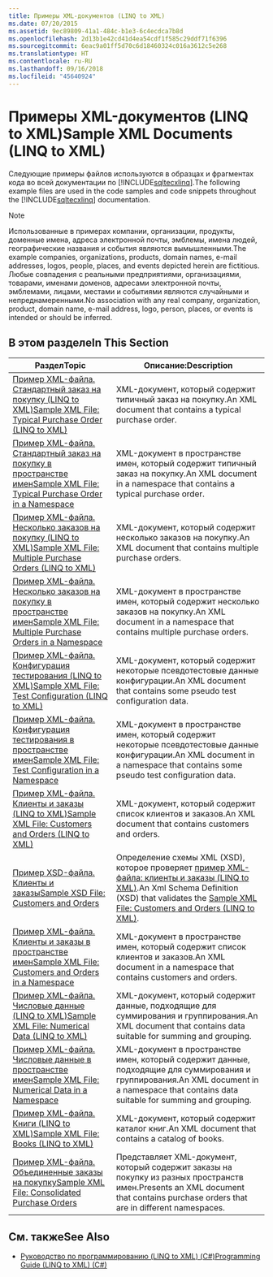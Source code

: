 ```yaml
---
title: Примеры XML-документов (LINQ to XML)
ms.date: 07/20/2015
ms.assetid: 9ec89809-41a1-484c-b1e3-6c4ecdca7b8d
ms.openlocfilehash: 2d13b1e42cd41d4ea54cdf1f585c29ddf71f6396
ms.sourcegitcommit: 6eac9a01ff5d70c6d18460324c016a3612c5e268
ms.translationtype: HT
ms.contentlocale: ru-RU
ms.lasthandoff: 09/16/2018
ms.locfileid: "45640924"
---
```

# <a name="sample-xml-documents-linq-to-xml"></a><span data-ttu-id="4345f-102">Примеры XML-документов (LINQ to XML)</span><span class="sxs-lookup"><span data-stu-id="4345f-102">Sample XML Documents (LINQ to XML)</span></span>
<span data-ttu-id="4345f-103">Следующие примеры файлов используются в образцах и фрагментах кода во всей документации по [!INCLUDE[sqltecxlinq](~/includes/sqltecxlinq-md.md)].</span><span class="sxs-lookup"><span data-stu-id="4345f-103">The following example files are used in the code samples and code snippets throughout the [!INCLUDE[sqltecxlinq](~/includes/sqltecxlinq-md.md)] documentation.</span></span>  
  
> [!NOTE]
>  <span data-ttu-id="4345f-104">Использованные в примерах компании, организации, продукты, доменные имена, адреса электронной почты, эмблемы, имена людей, географические названия и события являются вымышленными.</span><span class="sxs-lookup"><span data-stu-id="4345f-104">The example companies, organizations, products, domain names, e-mail addresses, logos, people, places, and events depicted herein are fictitious.</span></span> <span data-ttu-id="4345f-105">Любые совпадения с реальными предприятиями, организациями, товарами, именами доменов, адресами электронной почты, эмблемами, лицами, местами и событиями являются случайными и непреднамеренными.</span><span class="sxs-lookup"><span data-stu-id="4345f-105">No association with any real company, organization, product, domain name, e-mail address, logo, person, places, or events is intended or should be inferred.</span></span>  
  
## <a name="in-this-section"></a><span data-ttu-id="4345f-106">В этом разделе</span><span class="sxs-lookup"><span data-stu-id="4345f-106">In This Section</span></span>  
  
|<span data-ttu-id="4345f-107">Раздел</span><span class="sxs-lookup"><span data-stu-id="4345f-107">Topic</span></span>|<span data-ttu-id="4345f-108">Описание:</span><span class="sxs-lookup"><span data-stu-id="4345f-108">Description</span></span>|  
|-----------|-----------------|  
|[<span data-ttu-id="4345f-109">Пример XML-файла. Стандартный заказ на покупку (LINQ to XML)</span><span class="sxs-lookup"><span data-stu-id="4345f-109">Sample XML File: Typical Purchase Order (LINQ to XML)</span></span>](../../../../csharp/programming-guide/concepts/linq/sample-xml-file-typical-purchase-order-linq-to-xml-1.md)|<span data-ttu-id="4345f-110">XML-документ, который содержит типичный заказ на покупку.</span><span class="sxs-lookup"><span data-stu-id="4345f-110">An XML document that contains a typical purchase order.</span></span>|  
|[<span data-ttu-id="4345f-111">Пример XML-файла. Стандартный заказ на покупку в пространстве имен</span><span class="sxs-lookup"><span data-stu-id="4345f-111">Sample XML File: Typical Purchase Order in a Namespace</span></span>](../../../../csharp/programming-guide/concepts/linq/sample-xml-file-typical-purchase-order-in-a-namespace.md)|<span data-ttu-id="4345f-112">XML-документ в пространстве имен, который содержит типичный заказ на покупку.</span><span class="sxs-lookup"><span data-stu-id="4345f-112">An XML document in a namespace that contains a typical purchase order.</span></span>|  
|[<span data-ttu-id="4345f-113">Пример XML-файла. Несколько заказов на покупку (LINQ to XML)</span><span class="sxs-lookup"><span data-stu-id="4345f-113">Sample XML File: Multiple Purchase Orders (LINQ to XML)</span></span>](../../../../csharp/programming-guide/concepts/linq/sample-xml-file-multiple-purchase-orders-linq-to-xml.md)|<span data-ttu-id="4345f-114">XML-документ, который содержит несколько заказов на покупку.</span><span class="sxs-lookup"><span data-stu-id="4345f-114">An XML document that contains multiple purchase orders.</span></span>|  
|[<span data-ttu-id="4345f-115">Пример XML-файла. Несколько заказов на покупку в пространстве имен</span><span class="sxs-lookup"><span data-stu-id="4345f-115">Sample XML File: Multiple Purchase Orders in a Namespace</span></span>](../../../../csharp/programming-guide/concepts/linq/sample-xml-file-multiple-purchase-orders-in-a-namespace.md)|<span data-ttu-id="4345f-116">XML-документ в пространстве имен, который содержит несколько заказов на покупку.</span><span class="sxs-lookup"><span data-stu-id="4345f-116">An XML document in a namespace that contains multiple purchase orders.</span></span>|  
|[<span data-ttu-id="4345f-117">Пример XML-файла. Конфигурация тестирования (LINQ to XML)</span><span class="sxs-lookup"><span data-stu-id="4345f-117">Sample XML File: Test Configuration (LINQ to XML)</span></span>](../../../../csharp/programming-guide/concepts/linq/sample-xml-file-test-configuration-linq-to-xml.md)|<span data-ttu-id="4345f-118">XML-документ, который содержит некоторые псевдотестовые данные конфигурации.</span><span class="sxs-lookup"><span data-stu-id="4345f-118">An XML document that contains some pseudo test configuration data.</span></span>|  
|[<span data-ttu-id="4345f-119">Пример XML-файла. Конфигурация тестирования в пространстве имен</span><span class="sxs-lookup"><span data-stu-id="4345f-119">Sample XML File: Test Configuration in a Namespace</span></span>](../../../../csharp/programming-guide/concepts/linq/sample-xml-file-test-configuration-in-a-namespace1.md)|<span data-ttu-id="4345f-120">XML-документ в пространстве имен, который содержит некоторые псевдотестовые данные конфигурации.</span><span class="sxs-lookup"><span data-stu-id="4345f-120">An XML document in a namespace that contains some pseudo test configuration data.</span></span>|  
|[<span data-ttu-id="4345f-121">Пример XML-файла. Клиенты и заказы (LINQ to XML)</span><span class="sxs-lookup"><span data-stu-id="4345f-121">Sample XML File: Customers and Orders (LINQ to XML)</span></span>](../../../../csharp/programming-guide/concepts/linq/sample-xml-file-customers-and-orders-linq-to-xml-2.md)|<span data-ttu-id="4345f-122">XML-документ, который содержит список клиентов и заказов.</span><span class="sxs-lookup"><span data-stu-id="4345f-122">An XML document that contains customers and orders.</span></span>|  
|[<span data-ttu-id="4345f-123">Пример XSD-файла. Клиенты и заказы</span><span class="sxs-lookup"><span data-stu-id="4345f-123">Sample XSD File: Customers and Orders</span></span>](../../../../csharp/programming-guide/concepts/linq/sample-xsd-file-customers-and-orders1.md)|<span data-ttu-id="4345f-124">Определение схемы XML (XSD), которое проверяет [пример XML-файла: клиенты и заказы (LINQ to XML)](../../../../csharp/programming-guide/concepts/linq/sample-xml-file-customers-and-orders-linq-to-xml-2.md).</span><span class="sxs-lookup"><span data-stu-id="4345f-124">An Xml Schema Definition (XSD) that validates the [Sample XML File: Customers and Orders (LINQ to XML)](../../../../csharp/programming-guide/concepts/linq/sample-xml-file-customers-and-orders-linq-to-xml-2.md).</span></span>|  
|[<span data-ttu-id="4345f-125">Пример XML-файла. Клиенты и заказы в пространстве имен</span><span class="sxs-lookup"><span data-stu-id="4345f-125">Sample XML File: Customers and Orders in a Namespace</span></span>](../../../../csharp/programming-guide/concepts/linq/sample-xml-file-customers-and-orders-in-a-namespace.md)|<span data-ttu-id="4345f-126">XML-документ в пространстве имен, который содержит список клиентов и заказов.</span><span class="sxs-lookup"><span data-stu-id="4345f-126">An XML document in a namespace that contains customers and orders.</span></span>|  
|[<span data-ttu-id="4345f-127">Пример XML-файла. Числовые данные (LINQ to XML)</span><span class="sxs-lookup"><span data-stu-id="4345f-127">Sample XML File: Numerical Data (LINQ to XML)</span></span>](../../../../csharp/programming-guide/concepts/linq/sample-xml-file-numerical-data-linq-to-xml.md)|<span data-ttu-id="4345f-128">XML-документ, который содержит данные, подходящие для суммирования и группирования.</span><span class="sxs-lookup"><span data-stu-id="4345f-128">An XML document that contains data suitable for summing and grouping.</span></span>|  
|[<span data-ttu-id="4345f-129">Пример XML-файла. Числовые данные в пространстве имен</span><span class="sxs-lookup"><span data-stu-id="4345f-129">Sample XML File: Numerical Data in a Namespace</span></span>](../../../../csharp/programming-guide/concepts/linq/sample-xml-file-numerical-data-in-a-namespace.md)|<span data-ttu-id="4345f-130">XML-документ в пространстве имен, который содержит данные, подходящие для суммирования и группирования.</span><span class="sxs-lookup"><span data-stu-id="4345f-130">An XML document in a namespace that contains data suitable for summing and grouping.</span></span>|  
|[<span data-ttu-id="4345f-131">Пример XML-файла. Книги (LINQ to XML)</span><span class="sxs-lookup"><span data-stu-id="4345f-131">Sample XML File: Books (LINQ to XML)</span></span>](../../../../csharp/programming-guide/concepts/linq/sample-xml-file-books-linq-to-xml.md)|<span data-ttu-id="4345f-132">XML-документ, который содержит каталог книг.</span><span class="sxs-lookup"><span data-stu-id="4345f-132">An XML document that contains a catalog of books.</span></span>|  
|[<span data-ttu-id="4345f-133">Пример XML-файла. Объединенные заказы на покупку</span><span class="sxs-lookup"><span data-stu-id="4345f-133">Sample XML File: Consolidated Purchase Orders</span></span>](../../../../csharp/programming-guide/concepts/linq/sample-xml-file-consolidated-purchase-orders.md)|<span data-ttu-id="4345f-134">Представляет XML-документ, который содержит заказы на покупку из разных пространств имен.</span><span class="sxs-lookup"><span data-stu-id="4345f-134">Presents an XML document that contains purchase orders that are in different namespaces.</span></span>|  
  
## <a name="see-also"></a><span data-ttu-id="4345f-135">См. также</span><span class="sxs-lookup"><span data-stu-id="4345f-135">See Also</span></span>

- [<span data-ttu-id="4345f-136">Руководство по программированию (LINQ to XML) (C#)</span><span class="sxs-lookup"><span data-stu-id="4345f-136">Programming Guide (LINQ to XML) (C#)</span></span>](../../../../csharp/programming-guide/concepts/linq/programming-guide-linq-to-xml.md)
